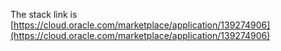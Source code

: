 


The stack link is [https://cloud.oracle.com/marketplace/application/139274906](https://cloud.oracle.com/marketplace/application/139274906)